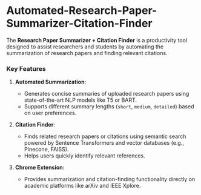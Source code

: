 # Automated-Research-Paper-Summarizer-Citation-Finder
The **Research Paper Summarizer + Citation Finder** is a productivity tool designed to assist researchers and students by automating the summarization of research papers and finding relevant citations.

### Key Features
1. **Automated Summarization**:
   - Generates concise summaries of uploaded research papers using state-of-the-art NLP models like T5 or BART.
   - Supports different summary lengths (`short`, `medium`, `detailed`) based on user preferences.

2. **Citation Finder**:
   - Finds related research papers or citations using semantic search powered by Sentence Transformers and vector databases (e.g., Pinecone, FAISS).
   - Helps users quickly identify relevant references.

3. **Chrome Extension**:
   - Provides summarization and citation-finding functionality directly on academic platforms like arXiv and IEEE Xplore.
